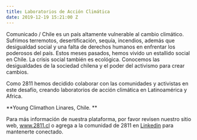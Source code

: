 ```yaml
---
title: Laboratorios de Acción Climática
date: 2019-12-19 15:21:00 Z
---
```


Comunicado / Chile es un país altamente vulnerable al cambio climático. Sufrimos terremotos, desertificación, sequía, incendios, además que desigualdad social y una falta de derechos humanos en enfrentar los poderosos del país. Estos meses pasados, hemos vivido un estallido social en Chile. La crisis social también es ecológica. Conocemos las desigualdades de la sociedad chilena y el poder del activismo para crear cambios.

Como 2811 hemos decidido colaborar con las comunidades y activistas en este desafío, creando laboratorios de acción climática en Latinoamérica y Africa. 

**Young Climathon Linares, Chile. 
**


Para más información de nuestra plataforma, por favor revisen nuestro sitio web, www.2811.cl o agrega a la comunidad de 2811 en [Linkedin](https://www.linkedin.com/company/2811chile) para mantenerte conectado.